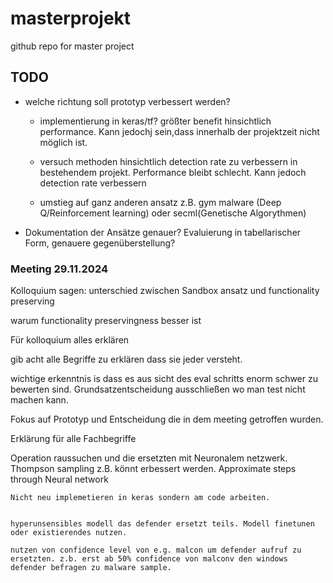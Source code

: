 # masterprojekt
github repo for master project

## TODO

* welche richtung soll prototyp verbessert werden?
    * implementierung in keras/tf?
        größter benefit hinsichtlich performance. Kann jedochj sein,dass innerhalb der projektzeit nicht möglich ist. 

    * versuch methoden hinsichtlich detection rate zu verbessern in bestehendem projekt. Performance bleibt schlecht. Kann jedoch detection rate verbessern

    * umstieg auf ganz anderen ansatz z.B. gym malware (Deep Q/Reinforcement learning) oder secml(Genetische Algorythmen)

* Dokumentation der Ansätze genauer? Evaluierung in tabellarischer Form, genauere gegenüberstellung?

### Meeting 29.11.2024

Kolloquium sagen: unterschied zwischen Sandbox ansatz und functionality preserving

warum functionality preservingness besser ist

Für kolloquium alles erklären

gib acht alle Begriffe zu erklären dass sie jeder versteht.

wichtige erkenntnis is dass es aus sicht des eval schritts enorm schwer zu bewerten sind. Grundsatzentscheidung ausschließen wo man test nicht machen kann.

Fokus auf Prototyp und Entscheidung die in dem meeting getroffen wurden.

Erklärung für alle Fachbegriffe

Operation raussuchen und die ersetzten mit Neuronalem netzwerk.
    Thompson sampling z.B. könnt erbessert werden.
    Approximate steps through Neural network

    Nicht neu implemetieren in keras sondern am code arbeiten.


    hyperunsensibles modell das defender ersetzt teils. Modell finetunen oder existierendes nutzen.

    nutzen von confidence level von e.g. malcon um defender aufruf zu ersetzten. z.b. erst ab 50% confidence von malconv den windows defender befragen zu malware sample.

